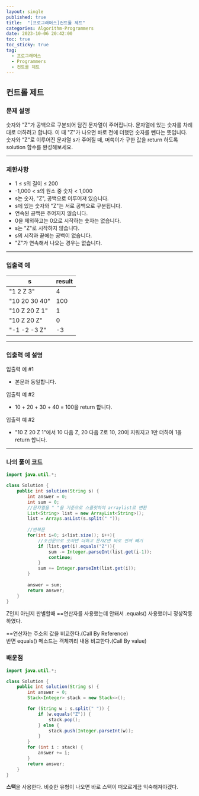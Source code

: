 ```yaml
---
layout: single
published: true
title:  "[프로그래머스]컨트롤 제트"
categories: Algorithm-Programmers
date: 2023-10-06 20:42:00
toc: true
toc_sticky: true
tag:   
  - 프로그래머스
  - Programmers
  - 컨트롤 제트
---
```


## 컨트롤 제트

### 문제 설명

숫자와 "Z"가 공백으로 구분되어 담긴 문자열이 주어집니다. 문자열에 있는 숫자를 차례대로 더하려고 합니다. 이 때 "Z"가 나오면 바로 전에 더했던 숫자를 뺀다는 뜻입니다. 숫자와 "Z"로 이루어진 문자열 s가 주어질 때, 머쓱이가 구한 값을 return 하도록 solution 함수를 완성해보세요.

----------------

### 제한사항

* 1 ≤ s의 길이 ≤ 200
* -1,000 < s의 원소 중 숫자 < 1,000
* s는 숫자, "Z", 공백으로 이루어져 있습니다.
* s에 있는 숫자와 "Z"는 서로 공백으로 구분됩니다.
* 연속된 공백은 주어지지 않습니다.
* 0을 제외하고는 0으로 시작하는 숫자는 없습니다.
* s는 "Z"로 시작하지 않습니다.
* s의 시작과 끝에는 공백이 없습니다.
* "Z"가 연속해서 나오는 경우는 없습니다.


----------------

### 입출력 예

|s	|result|
|---|---|
|"1 2 Z 3"|	4|
|"10 20 30 40"|	100|
|"10 Z 20 Z 1"|	1|
|"10 Z 20 Z"|	0|
|"-1 -2 -3 Z"|	-3|

----------------

### 입출력 예 설명

입출력 예 #1  

* 본문과 동일합니다.
  

입출력 예 #2  

* 10 + 20 + 30 + 40 = 100을 return 합니다.
  

입출력 예 #2  

* "10 Z 20 Z 1"에서 10 다음 Z, 20 다음 Z로 10, 20이 지워지고 1만 더하여 1을 return 합니다.
  

----------------

### 나의 풀이 코드

```java
import java.util.*;

class Solution {
    public int solution(String s) {
        int answer = 0;
        int sum = 0;
        //문자열을 " "을 기준으로 스플릿하여 arraylist로 변환
        List<String> list = new ArrayList<String>();
        list = Arrays.asList(s.split(" "));
        
        //반복문
        for(int i=0; i<list.size(); i++){
            //조건문으로 숫자면 더하고 문자Z면 바로 전꺼 빼기
            if (list.get(i).equals("Z")){
                sum -= Integer.parseInt(list.get(i-1));
                continue;
            }
            sum += Integer.parseInt(list.get(i)); 
        }
        
        answer = sum;
        return answer;
    }
}
```
Z인지 아닌지 판별할때 ==연산자를 사용했는데 안돼서 .equals() 사용했더니 정상작동하였다.  

==연산자는 주소의 값을 비교한다.(Call By Reference)  
반면 equals() 메소드는 객체끼리 내용 비교한다.(Call By value)



### 배운점


```java
import java.util.*;

class Solution {
    public int solution(String s) {
        int answer = 0;
        Stack<Integer> stack = new Stack<>();

        for (String w : s.split(" ")) {
            if (w.equals("Z")) {
                stack.pop();
            } else {
                stack.push(Integer.parseInt(w));
            }
        }
        for (int i : stack) {
            answer += i;
        }
        return answer;
    }
}
```

**스택**을 사용한다. 비슷한 유형이 나오면 바로 스택이 떠오르게끔 익숙해져야겠다.



